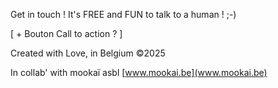 Get in touch ! It's FREE and FUN to talk to a human ! ;-)

[ + Bouton Call to action ? ]

Created with Love, in Belgium ©2025

In collab' with mookaï asbl [www.mookai.be](www.mookai.be)
